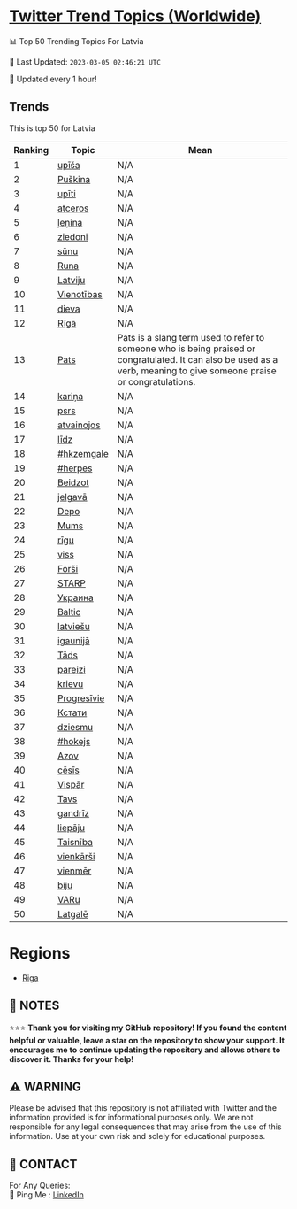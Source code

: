 [Twitter Trend Topics (Worldwide)](https://github.com/ErcinDedeoglu/Twitter-Trend-Topics)
==========


📊 Top 50 Trending Topics For Latvia

📆 Last Updated: `2023-03-05 02:46:21 UTC`

🔧 Updated every 1 hour!


## Trends

This is top 50 for Latvia

| Ranking | Topic | Mean |
| ------- | ------------ | ------------ |
| 1 | [upīša](http://twitter.com/search?q=up%c4%ab%c5%a1a) | N/A |
| 2 | [Puškina](http://twitter.com/search?q=Pu%c5%a1kina) | N/A |
| 3 | [upīti](http://twitter.com/search?q=up%c4%abti) | N/A |
| 4 | [atceros](http://twitter.com/search?q=atceros) | N/A |
| 5 | [ļeņina](http://twitter.com/search?q=%c4%bce%c5%86ina) | N/A |
| 6 | [ziedoni](http://twitter.com/search?q=ziedoni) | N/A |
| 7 | [sūnu](http://twitter.com/search?q=s%c5%abnu) | N/A |
| 8 | [Runa](http://twitter.com/search?q=Runa) | N/A |
| 9 | [Latviju](http://twitter.com/search?q=Latviju) | N/A |
| 10 | [Vienotības](http://twitter.com/search?q=Vienot%c4%abbas) | N/A |
| 11 | [dieva](http://twitter.com/search?q=dieva) | N/A |
| 12 | [Rīgā](http://twitter.com/search?q=R%c4%abg%c4%81) | N/A |
| 13 | [Pats](http://twitter.com/search?q=Pats) | Pats is a slang term used to refer to someone who is being praised or congratulated. It can also be used as a verb, meaning to give someone praise or congratulations. |
| 14 | [kariņa](http://twitter.com/search?q=kari%c5%86a) | N/A |
| 15 | [psrs](http://twitter.com/search?q=psrs) | N/A |
| 16 | [atvainojos](http://twitter.com/search?q=atvainojos) | N/A |
| 17 | [līdz](http://twitter.com/search?q=l%c4%abdz) | N/A |
| 18 | [#hkzemgale](http://twitter.com/search?q=%23hkzemgale) | N/A |
| 19 | [#herpes](http://twitter.com/search?q=%23herpes) | N/A |
| 20 | [Beidzot](http://twitter.com/search?q=Beidzot) | N/A |
| 21 | [jelgavā](http://twitter.com/search?q=jelgav%c4%81) | N/A |
| 22 | [Depo](http://twitter.com/search?q=Depo) | N/A |
| 23 | [Mums](http://twitter.com/search?q=Mums) | N/A |
| 24 | [rīgu](http://twitter.com/search?q=r%c4%abgu) | N/A |
| 25 | [viss](http://twitter.com/search?q=viss) | N/A |
| 26 | [Forši](http://twitter.com/search?q=For%c5%a1i) | N/A |
| 27 | [STARP](http://twitter.com/search?q=STARP) | N/A |
| 28 | [Украина](http://twitter.com/search?q=%d0%a3%d0%ba%d1%80%d0%b0%d0%b8%d0%bd%d0%b0) | N/A |
| 29 | [Baltic](http://twitter.com/search?q=Baltic) | N/A |
| 30 | [latviešu](http://twitter.com/search?q=latvie%c5%a1u) | N/A |
| 31 | [igaunijā](http://twitter.com/search?q=igaunij%c4%81) | N/A |
| 32 | [Tāds](http://twitter.com/search?q=T%c4%81ds) | N/A |
| 33 | [pareizi](http://twitter.com/search?q=pareizi) | N/A |
| 34 | [krievu](http://twitter.com/search?q=krievu) | N/A |
| 35 | [Progresīvie](http://twitter.com/search?q=Progres%c4%abvie) | N/A |
| 36 | [Кстати](http://twitter.com/search?q=%d0%9a%d1%81%d1%82%d0%b0%d1%82%d0%b8) | N/A |
| 37 | [dziesmu](http://twitter.com/search?q=dziesmu) | N/A |
| 38 | [#hokejs](http://twitter.com/search?q=%23hokejs) | N/A |
| 39 | [Azov](http://twitter.com/search?q=Azov) | N/A |
| 40 | [cēsīs](http://twitter.com/search?q=c%c4%93s%c4%abs) | N/A |
| 41 | [Vispār](http://twitter.com/search?q=Visp%c4%81r) | N/A |
| 42 | [Tavs](http://twitter.com/search?q=Tavs) | N/A |
| 43 | [gandrīz](http://twitter.com/search?q=gandr%c4%abz) | N/A |
| 44 | [liepāju](http://twitter.com/search?q=liep%c4%81ju) | N/A |
| 45 | [Taisnība](http://twitter.com/search?q=Taisn%c4%abba) | N/A |
| 46 | [vienkārši](http://twitter.com/search?q=vienk%c4%81r%c5%a1i) | N/A |
| 47 | [vienmēr](http://twitter.com/search?q=vienm%c4%93r) | N/A |
| 48 | [biju](http://twitter.com/search?q=biju) | N/A |
| 49 | [VARu](http://twitter.com/search?q=VARu) | N/A |
| 50 | [Latgalē](http://twitter.com/search?q=Latgal%c4%93) | N/A |



# Regions

* [Riga](</Latvia/Riga.md>)



## 📝 NOTES

⭐⭐⭐ **Thank you for visiting my GitHub repository! If you found the content helpful or valuable, leave a star on the repository to show your support. It encourages me to continue updating the repository and allows others to discover it. Thanks for your help!**


## ⚠️ WARNING

Please be advised that this repository is not affiliated with Twitter and the information provided is for informational purposes only. We are not responsible for any legal consequences that may arise from the use of this information. Use at your own risk and solely for educational purposes.


## 📨 CONTACT

 For Any Queries:  
            🏓 Ping Me : [LinkedIn](https://www.linkedin.com/in/ercindedeoglu/)
